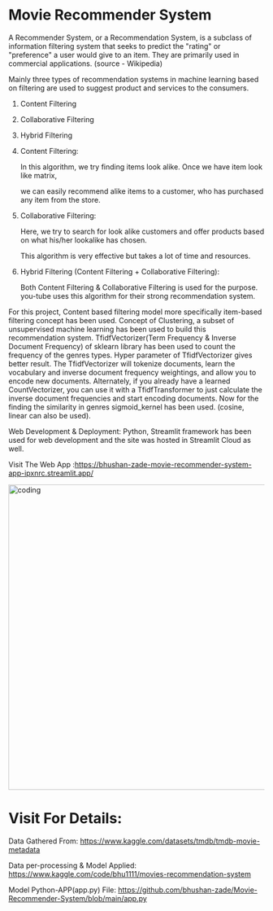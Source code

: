 # Movie Recommender System

A Recommender System, or a Recommendation System, is a subclass of information filtering system that seeks to predict the "rating" or "preference" a user would give 
to an item. They are primarily used in commercial applications. (source - Wikipedia)

Mainly three types of recommendation systems in machine learning based on filtering are used to suggest product and services to the consumers.

1. Content Filtering

2. Collaborative Filtering

3. Hybrid Filtering

1. Content Filtering:

   In this algorithm, we try finding items look alike. Once we have item look like matrix,

      we can easily recommend alike items to a customer, who has purchased any item from the store.

2. Collaborative Filtering:

      Here, we try to search for look alike customers and offer products based on what his/her lookalike has chosen.

      This algorithm is very effective but takes a lot of time and resources.

3. Hybrid Filtering (Content Filtering + Collaborative Filtering):

   Both Content Filtering & Collaborative Filtering is used for the purpose. you-tube uses this algorithm for their strong recommendation system.

For this project, Content based filtering model more specifically item-based filtering concept has been used. Concept of Clustering, a subset of unsupervised machine learning has been used to build this recommendation system. TfidfVectorizer(Term Frequency & Inverse Document Frequency) of sklearn library has been used to count the frequency of the genres types. Hyper parameter of TfidfVectorizer gives better result. The TfidfVectorizer will tokenize documents, learn the vocabulary and inverse document frequency weightings, and allow you to encode new documents. Alternately, if you already have a learned CountVectorizer, you can use it with a TfidfTransformer to just calculate the inverse document frequencies and start encoding documents. Now for the finding the similarity in genres sigmoid_kernel has been used. (cosine, linear can also be used).

Web Development & Deployment: Python, Streamlit framework has been used for web development and the site was hosted in Streamlit Cloud as well.

Visit The Web App :https://bhushan-zade-movie-recommender-system-app-ipxnrc.streamlit.app/

<img align="" alt="coding" width="600" src= "https://user-images.githubusercontent.com/118050962/214591115-0990c4b9-054c-49c2-870a-986ea732a1e8.PNG">

# Visit For Details:

Data Gathered From: https://www.kaggle.com/datasets/tmdb/tmdb-movie-metadata

Data per-processing & Model Applied: https://www.kaggle.com/code/bhu1111/movies-recommendation-system

Model Python-APP(app.py) File: https://github.com/bhushan-zade/Movie-Recommender-System/blob/main/app.py
